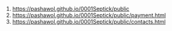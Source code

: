 1. <https://pashawol.github.io/0001Septick/public>
2. <https://pashawol.github.io/0001Septick/public/payment.html>
2. <https://pashawol.github.io/0001Septick/public/contacts.html>
